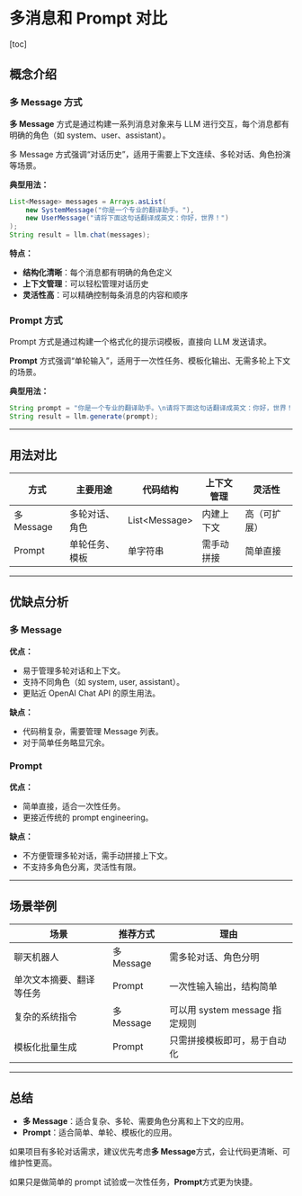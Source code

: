 # 多消息和 Prompt 对比

[toc]

## 概念介绍

### 多 Message 方式

**多 Message** 方式是通过构建一系列消息对象来与 LLM 进行交互，每个消息都有明确的角色（如 system、user、assistant）。

多 Message 方式强调“对话历史”，适用于需要上下文连续、多轮对话、角色扮演等场景。

**典型用法：**  

```java
List<Message> messages = Arrays.asList(
    new SystemMessage("你是一个专业的翻译助手。"),
    new UserMessage("请将下面这句话翻译成英文：你好，世界！")
);
String result = llm.chat(messages);
```

**特点：**

- **结构化清晰**：每个消息都有明确的角色定义
- **上下文管理**：可以轻松管理对话历史
- **灵活性高**：可以精确控制每条消息的内容和顺序

### Prompt 方式

Prompt 方式是通过构建一个格式化的提示词模板，直接向 LLM 发送请求。

**Prompt** 方式强调“单轮输入”，适用于一次性任务、模板化输出、无需多轮上下文的场景。

**典型用法：**  

```java
String prompt = "你是一个专业的翻译助手。\n请将下面这句话翻译成英文：你好，世界！";
String result = llm.generate(prompt);
```

---

## 用法对比

| 方式       | 主要用途       | 代码结构       | 上下文管理 | 灵活性       |
| ---------- | -------------- | -------------- | ---------- | ------------ |
| 多 Message | 多轮对话、角色 | List\<Message> | 内建上下文 | 高（可扩展） |
| Prompt     | 单轮任务、模板 | 单字符串       | 需手动拼接 | 简单直接     |

---

## 优缺点分析

### 多 Message

**优点：**
- 易于管理多轮对话和上下文。
- 支持不同角色（如 system, user, assistant）。
- 更贴近 OpenAI Chat API 的原生用法。

**缺点：**

- 代码稍复杂，需要管理 Message 列表。
- 对于简单任务略显冗余。

### Prompt

**优点：**
- 简单直接，适合一次性任务。
- 更接近传统的 prompt engineering。

**缺点：**
- 不方便管理多轮对话，需手动拼接上下文。
- 不支持多角色分离，灵活性有限。

---

## 场景举例

| 场景                     | 推荐方式   | 理由                           |
| ------------------------ | ---------- | ------------------------------ |
| 聊天机器人               | 多 Message | 需多轮对话、角色分明           |
| 单次文本摘要、翻译等任务 | Prompt     | 一次性输入输出，结构简单       |
| 复杂的系统指令           | 多 Message | 可以用 system message 指定规则 |
| 模板化批量生成           | Prompt     | 只需拼接模板即可，易于自动化   |

---

## 总结

- **多 Message**：适合复杂、多轮、需要角色分离和上下文的应用。
- **Prompt**：适合简单、单轮、模板化的应用。

如果项目有多轮对话需求，建议优先考虑**多 Message**方式，会让代码更清晰、可维护性更高。

如果只是做简单的 prompt 试验或一次性任务，**Prompt**方式更为快捷。